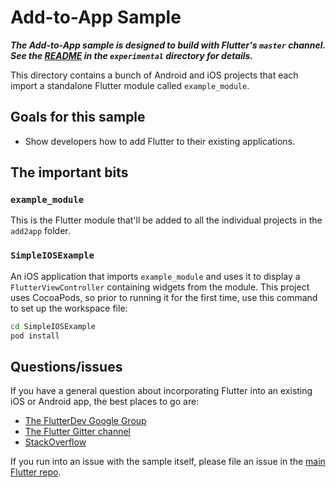 # Add-to-App Sample

***The Add-to-App sample is designed to build with Flutter's `master` channel. See
the [README](../README.md) in the `experimental` directory for details.***

This directory contains a bunch of Android and iOS projects that each import
a standalone Flutter module called `example_module`.

## Goals for this sample

* Show developers how to add Flutter to their existing applications.

## The important bits

### `example_module`

This is the Flutter module that'll be added to all the individual projects
in the `add2app` folder.

### `SimpleIOSExample`

An iOS application that imports `example_module` and uses it to display
a `FlutterViewController` containing widgets from the module. This project
uses CocoaPods, so prior to running it for the first time, use this command
to set up the workspace file:

```bash
cd SimpleIOSExample
pod install
```

## Questions/issues

If you have a general question about incorporating Flutter into an existing
iOS or Android app, the best places to go are:

* [The FlutterDev Google Group](https://groups.google.com/forum/#!forum/flutter-dev)
* [The Flutter Gitter channel](https://gitter.im/flutter/flutter)
* [StackOverflow](https://stackoverflow.com/questions/tagged/flutter)

If you run into an issue with the sample itself, please file an issue
in the [main Flutter repo](https://github.com/flutter/flutter/issues).

